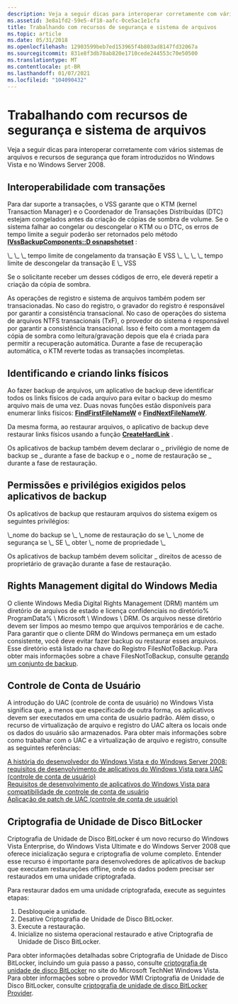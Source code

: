 ```yaml
---
description: Veja a seguir dicas para interoperar corretamente com vários sistemas de arquivos e recursos de segurança que foram introduzidos no Windows Vista e no Windows Server 2008.
ms.assetid: 3e8a1fd2-59e5-4f18-aafc-0ce5ac1e1cfa
title: Trabalhando com recursos de segurança e sistema de arquivos
ms.topic: article
ms.date: 05/31/2018
ms.openlocfilehash: 12903599beb7ed153965f4b803ad8147fd32067a
ms.sourcegitcommit: 831e8f3db78ab820e1710cede244553c70e50500
ms.translationtype: MT
ms.contentlocale: pt-BR
ms.lasthandoff: 01/07/2021
ms.locfileid: "104090432"
---
```

# <a name="working-with-file-system-and-security-features"></a>Trabalhando com recursos de segurança e sistema de arquivos

Veja a seguir dicas para interoperar corretamente com vários sistemas de arquivos e recursos de segurança que foram introduzidos no Windows Vista e no Windows Server 2008.

## <a name="interoperability-with-transactions"></a>Interoperabilidade com transações

Para dar suporte a transações, o VSS garante que o KTM (kernel Transaction Manager) e o Coordenador de Transações Distribuídas (DTC) estejam congelados antes da criação de cópias de sombra de volume. Se o sistema falhar ao congelar ou descongelar o KTM ou o DTC, os erros de tempo limite a seguir poderão ser retornados pelo método [**IVssBackupComponents::D osnapshotset**](/windows/desktop/api/VsBackup/nf-vsbackup-ivssbackupcomponents-dosnapshotset) :

<dl> \_ \_ \_ tempo limite de congelamento da transação E VSS \_  
\_ \_ \_ tempo limite de descongelar da transação E \_ VSS  
</dl>

Se o solicitante receber um desses códigos de erro, ele deverá repetir a criação da cópia de sombra.

As operações de registro e sistema de arquivos também podem ser transacionadas. No caso do registro, o gravador do registro é responsável por garantir a consistência transacional. No caso de operações do sistema de arquivos NTFS transacionais (TxF), o provedor do sistema é responsável por garantir a consistência transacional. Isso é feito com a montagem da cópia de sombra como leitura/gravação depois que ela é criada para permitir a recuperação automática. Durante a fase de recuperação automática, o KTM reverte todas as transações incompletas.

## <a name="identifying-and-creating-hard-links"></a>Identificando e criando links físicos

Ao fazer backup de arquivos, um aplicativo de backup deve identificar todos os links físicos de cada arquivo para evitar o backup do mesmo arquivo mais de uma vez. Duas novas funções estão disponíveis para enumerar links físicos: [**FindFirstFileNameW**](/windows/win32/api/fileapi/nf-fileapi-findfirstfilenamew) e [**FindNextFileNameW**](/windows/win32/api/fileapi/nf-fileapi-findnextfilenamew).

Da mesma forma, ao restaurar arquivos, o aplicativo de backup deve restaurar links físicos usando a função [**CreateHardLink**](/windows/win32/api/winbase/nf-winbase-createhardlinka) .

Os aplicativos de backup também devem declarar o \_ privilégio de nome de backup se \_ durante a fase de backup e o \_ nome de restauração se \_ durante a fase de restauração.

## <a name="permissions-and-privileges-required-by-backup-applications"></a>Permissões e privilégios exigidos pelos aplicativos de backup

Os aplicativos de backup que restauram arquivos do sistema exigem os seguintes privilégios:

<dl> \_nome do backup se \_  
\_nome de restauração do se \_  
\_nome de segurança se \_  
SE \_ obter \_ nome de propriedade \_  
</dl>

Os aplicativos de backup também devem solicitar \_ direitos de acesso de proprietário de gravação durante a fase de restauração.

## <a name="windows-media-digital-rights-management"></a>Rights Management digital do Windows Media

O cliente Windows Media Digital Rights Management (DRM) mantém um diretório de arquivos de estado e licença confidenciais no diretório% ProgramData% \\ Microsoft \\ Windows \\ DRM. Os arquivos nesse diretório devem ser limpos ao mesmo tempo que arquivos temporários e de cache. Para garantir que o cliente DRM do Windows permaneça em um estado consistente, você deve evitar fazer backup ou restaurar esses arquivos. Esse diretório está listado na chave do Registro FilesNotToBackup. Para obter mais informações sobre a chave FilesNotToBackup, consulte [gerando um conjunto de backup](generating-a-backup-set.md).

## <a name="user-account-control"></a>Controle de Conta de Usuário

A introdução do UAC (controle de conta de usuário) no Windows Vista significa que, a menos que especificado de outra forma, os aplicativos devem ser executados em uma conta de usuário padrão. Além disso, o recurso de virtualização de arquivo e registro do UAC altera os locais onde os dados do usuário são armazenados. Para obter mais informações sobre como trabalhar com o UAC e a virtualização de arquivo e registro, consulte as seguintes referências:

<dl>

[A história do desenvolvedor do Windows Vista e do Windows Server 2008: requisitos de desenvolvimento de aplicativos do Windows Vista para UAC (controle de conta de usuário)](/previous-versions/aa905330(v=msdn.10))  
[Requisitos de desenvolvimento de aplicativos do Windows Vista para compatibilidade de controle de conta de usuário](/previous-versions/dotnet/articles/bb530410(v=msdn.10))  
[Aplicação de patch de UAC (controle de conta de usuário)](../msi/user-account-control--uac--patching.md)  
</dl>

## <a name="bitlocker-drive-encryption"></a>Criptografia de Unidade de Disco BitLocker

Criptografia de Unidade de Disco BitLocker é um novo recurso do Windows Vista Enterprise, do Windows Vista Ultimate e do Windows Server 2008 que oferece inicialização segura e criptografia de volume completo. Entender esse recurso é importante para desenvolvedores de aplicativos de backup que executam restaurações offline, onde os dados podem precisar ser restaurados em uma unidade criptografada.

Para restaurar dados em uma unidade criptografada, execute as seguintes etapas:

1.  Desbloqueie a unidade.
2.  Desative Criptografia de Unidade de Disco BitLocker.
3.  Execute a restauração.
4.  Inicialize no sistema operacional restaurado e ative Criptografia de Unidade de Disco BitLocker.

Para obter informações detalhadas sobre Criptografia de Unidade de Disco BitLocker, incluindo um guia passo a passo, consulte [criptografia de unidade de disco BitLocker](https://www.microsoft.com/technet/windowsvista/security/bitlockr.mspx) no site do Microsoft TechNet Windows Vista. Para obter informações sobre o provedor WMI Criptografia de Unidade de Disco BitLocker, consulte [criptografia de unidade de disco BitLocker Provider](../secprov/bitlocker-drive-encryption-provider.md).

 

 
